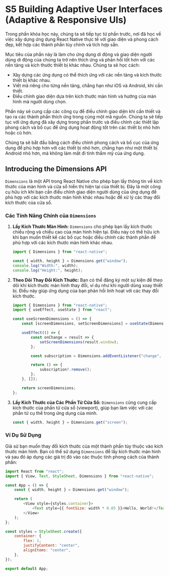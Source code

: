 # S5 Building Adaptive User Interfaces (Adaptive & Responsive UIs)

Trong phần khóa học này, chúng ta sẽ tiếp tục từ phần trước, nơi đã học về việc xây dựng ứng dụng React Native thực tế với giao diện và phong cách đẹp, kết hợp các thành phần tùy chỉnh và tích hợp sẵn.

Mục tiêu của phần này là làm cho ứng dụng di động và giao diện người dùng di động của chúng ta trở nên thích ứng và phản hồi tốt hơn với các nền tảng và kích thước thiết bị khác nhau. Chúng ta sẽ học cách:

-   Xây dựng các ứng dụng có thể thích ứng với các nền tảng và kích thước thiết bị khác nhau.
-   Viết mã riêng cho từng nền tảng, chẳng hạn như iOS và Android, khi cần thiết.
-   Điều chỉnh giao diện dựa trên kích thước màn hình và hướng của màn hình mà người dùng chọn.

Phần này sẽ cung cấp các công cụ để điều chỉnh giao diện khi cần thiết và tạo ra các thành phần thích ứng trong cùng một mã nguồn. Chúng ta sẽ tiếp tục với ứng dụng đã xây dựng trong phần trước và điều chỉnh các thiết lập phong cách và bố cục để ứng dụng hoạt động tốt trên các thiết bị nhỏ hơn hoặc cũ hơn.

Chúng ta sẽ bắt đầu bằng cách điều chỉnh phong cách và bố cục của ứng dụng để phù hợp hơn với các thiết bị nhỏ hơn, chẳng hạn như một thiết bị Android nhỏ hơn, mà không làm mất đi tính thẩm mỹ của ứng dụng.

## Introducing the Dimensions API

`Dimensions` là một API trong React Native cho phép bạn lấy thông tin về kích thước của màn hình và cửa sổ hiển thị hiện tại của thiết bị. Đây là một công cụ hữu ích khi bạn cần điều chỉnh giao diện người dùng của ứng dụng để phù hợp với các kích thước màn hình khác nhau hoặc để xử lý các thay đổi kích thước của cửa sổ.

### Các Tính Năng Chính của `Dimensions`

1. **Lấy Kích Thước Màn Hình:**
   `Dimensions` cho phép bạn lấy kích thước chiều rộng và chiều cao của màn hình hiện tại. Điều này có thể hữu ích khi bạn muốn thiết kế các bố cục hoặc điều chỉnh các thành phần để phù hợp với các kích thước màn hình khác nhau.

    ```javascript
    import { Dimensions } from "react-native";

    const { width, height } = Dimensions.get("window");
    console.log("Width:", width);
    console.log("Height:", height);
    ```

2. **Theo Dõi Thay Đổi Kích Thước:**
   Bạn có thể đăng ký một sự kiện để theo dõi khi kích thước màn hình thay đổi, ví dụ như khi người dùng xoay thiết bị. Điều này giúp ứng dụng của bạn phản hồi linh hoạt với các thay đổi kích thước.

    ```javascript
    import { Dimensions } from "react-native";
    import { useEffect, useState } from "react";

    const useScreenDimensions = () => {
        const [screenDimensions, setScreenDimensions] = useState(Dimensions.get("window"));

        useEffect(() => {
            const onChange = result => {
                setScreenDimensions(result.window);
            };

            const subscription = Dimensions.addEventListener("change", onChange);

            return () => {
                subscription?.remove();
            };
        }, []);

        return screenDimensions;
    };
    ```

3. **Lấy Kích Thước của Các Phần Tử Cửa Sổ:**
   `Dimensions` cũng cung cấp kích thước của phần tử cửa sổ (viewport), giúp bạn làm việc với các phần tử cụ thể trong ứng dụng của mình.

    ```javascript
    const { width, height } = Dimensions.get("screen");
    ```

### Ví Dụ Sử Dụng

Giả sử bạn muốn thay đổi kích thước của một thành phần tùy thuộc vào kích thước màn hình. Bạn có thể sử dụng `Dimensions` để lấy kích thước màn hình và sau đó áp dụng các giá trị đó vào các thuộc tính phong cách của thành phần:

```javascript
import React from "react";
import { View, Text, StyleSheet, Dimensions } from "react-native";

const App = () => {
    const { width, height } = Dimensions.get("window");

    return (
        <View style={styles.container}>
            <Text style={{ fontSize: width * 0.05 }}>Hello, World!</Text>
        </View>
    );
};

const styles = StyleSheet.create({
    container: {
        flex: 1,
        justifyContent: "center",
        alignItems: "center",
    },
});

export default App;
```
